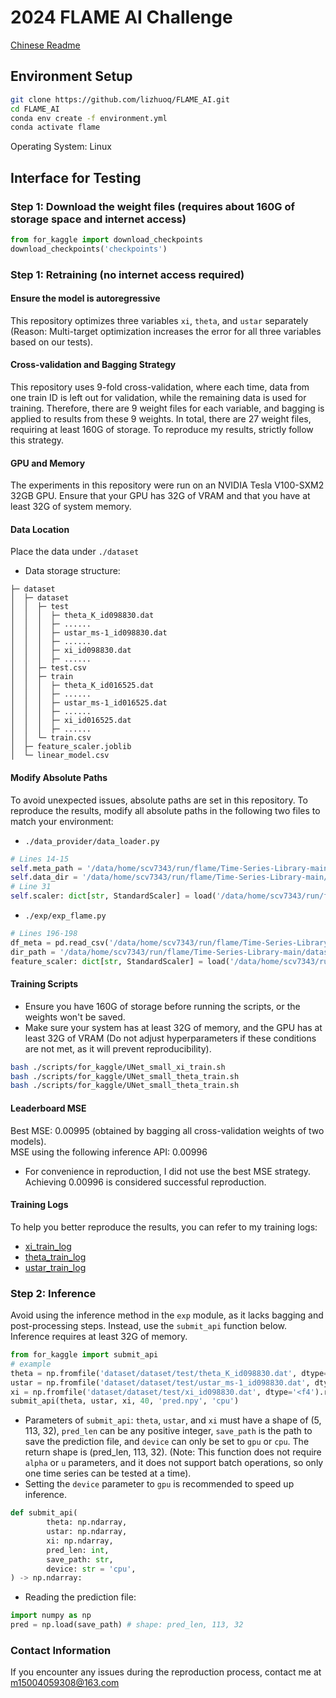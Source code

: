 # 2024 FLAME AI Challenge  
[Chinese Readme](README_zh.md)
## Environment Setup
```bash
git clone https://github.com/lizhuoq/FLAME_AI.git
cd FLAME_AI
conda env create -f environment.yml
conda activate flame
```
Operating System: Linux
## Interface for Testing
### Step 1: Download the weight files (requires about 160G of storage space and internet access)
```python
from for_kaggle import download_checkpoints
download_checkpoints('checkpoints')
```
### Step 1: Retraining (no internet access required)
#### Ensure the model is autoregressive  
This repository optimizes three variables `xi`, `theta`, and `ustar` separately (Reason: Multi-target optimization increases the error for all three variables based on our tests).  
#### Cross-validation and Bagging Strategy  
This repository uses 9-fold cross-validation, where each time, data from one train ID is left out for validation, while the remaining data is used for training. Therefore, there are 9 weight files for each variable, and bagging is applied to results from these 9 weights. In total, there are 27 weight files, requiring at least 160G of storage. To reproduce my results, strictly follow this strategy.  
#### GPU and Memory  
The experiments in this repository were run on an NVIDIA Tesla V100-SXM2 32GB GPU. Ensure that your GPU has 32G of VRAM and that you have at least 32G of system memory.  
#### Data Location
Place the data under `./dataset`  
- Data storage structure:  
```
├─ dataset  
│  ├─ dataset  
│  │  ├─ test  
│  │  │  ├─ theta_K_id098830.dat    
│  │  │  ├─ ......  
│  │  │  ├─ ustar_ms-1_id098830.dat  
│  │  │  ├─ ......  
│  │  │  ├─ xi_id098830.dat  
│  │  │  ├─ ......  
│  │  ├─ test.csv  
│  │  ├─ train  
│  │  │  ├─ theta_K_id016525.dat  
│  │  │  ├─ ......  
│  │  │  ├─ ustar_ms-1_id016525.dat  
│  │  │  ├─ ......  
│  │  │  ├─ xi_id016525.dat  
│  │  │  ├─ ......  
│  │  └─ train.csv  
│  ├─ feature_scaler.joblib  
│  └─ linear_model.csv  
```  
#### Modify Absolute Paths  
To avoid unexpected issues, absolute paths are set in this repository. To reproduce the results, modify all absolute paths in the following two files to match your environment:
- `./data_provider/data_loader.py`
```python
# Lines 14-15
self.meta_path = '/data/home/scv7343/run/flame/Time-Series-Library-main/dataset/dataset/train.csv'
self.data_dir = '/data/home/scv7343/run/flame/Time-Series-Library-main/dataset/dataset/train'
# Line 31
self.scaler: dict[str, StandardScaler] = load('/data/home/scv7343/run/flame/Time-Series-Library-main/dataset/feature_scaler.joblib')
```
- `./exp/exp_flame.py`
```python
# Lines 196-198
df_meta = pd.read_csv('/data/home/scv7343/run/flame/Time-Series-Library-main/dataset/dataset/test.csv')
dir_path = '/data/home/scv7343/run/flame/Time-Series-Library-main/dataset/dataset/test'
feature_scaler: dict[str, StandardScaler] = load('/data/home/scv7343/run/flame/Time-Series-Library-main/dataset/feature_scaler.joblib')
```
#### Training Scripts
- Ensure you have 160G of storage before running the scripts, or the weights won't be saved.
- Make sure your system has at least 32G of memory, and the GPU has at least 32G of VRAM (Do not adjust hyperparameters if these conditions are not met, as it will prevent reproducibility).
```bash
bash ./scripts/for_kaggle/UNet_small_xi_train.sh
bash ./scripts/for_kaggle/UNet_small_theta_train.sh
bash ./scripts/for_kaggle/UNet_small_theta_train.sh
```  
#### Leaderboard MSE      
Best MSE: 0.00995 (obtained by bagging all cross-validation weights of two models).  
MSE using the following inference API: 0.00996  
- For convenience in reproduction, I did not use the best MSE strategy. Achieving 0.00996 is considered successful reproduction.
#### Training Logs  
To help you better reproduce the results, you can refer to my training logs:  
- [xi_train_log](xi_train_log.out)
- [theta_train_log](theta_train_log.out)
- [ustar_train_log](ustar_train_log.out)
### Step 2: Inference  
Avoid using the inference method in the `exp` module, as it lacks bagging and post-processing steps. Instead, use the `submit_api` function below.  
Inference requires at least 32G of memory.
```python
from for_kaggle import submit_api
# example
theta = np.fromfile('dataset/dataset/test/theta_K_id098830.dat', dtype='<f4').reshape(5, 113, 32) 
ustar = np.fromfile('dataset/dataset/test/ustar_ms-1_id098830.dat', dtype='<f4').reshape(5, 113, 32)
xi = np.fromfile('dataset/dataset/test/xi_id098830.dat', dtype='<f4').reshape(5, 113, 32)
submit_api(theta, ustar, xi, 40, 'pred.npy', 'cpu')
```
- Parameters of `submit_api`: `theta`, `ustar`, and `xi` must have a shape of (5, 113, 32), `pred_len` can be any positive integer, `save_path` is the path to save the prediction file, and `device` can only be set to `gpu` or `cpu`. The return shape is (pred_len, 113, 32). (Note: This function does not require `alpha` or `u` parameters, and it does not support batch operations, so only one time series can be tested at a time).
- Setting the `device` parameter to `gpu` is recommended to speed up inference.
```python
def submit_api(
        theta: np.ndarray, 
        ustar: np.ndarray, 
        xi: np.ndarray, 
        pred_len: int, 
        save_path: str, 
        device: str = 'cpu', 
) -> np.ndarray:
```
- Reading the prediction file:
```python
import numpy as np
pred = np.load(save_path) # shape: pred_len, 113, 32
```
### Contact Information  
If you encounter any issues during the reproduction process, contact me at m15004059308@163.com